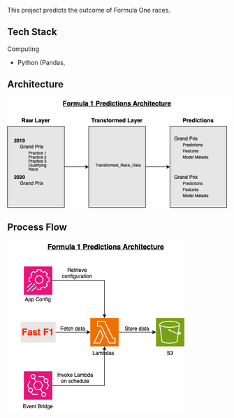 This project predicts the outcome of Formula One races. 

## Tech Stack
Computing 
<ul> <li>Python (Pandas, </li></ul>


## Architecture 
![Cloud Architecture](F1_Predictions-Architecture.png "Architecture")



## Process Flow 
![Predictions Process Flow](F1_Predictions-Flow.png "Process Flow")
